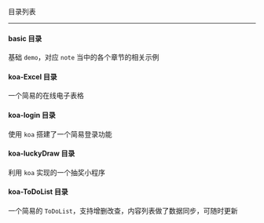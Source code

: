 目录列表

----


#### basic 目录

基础 `demo`，对应 `note` 当中的各个章节的相关示例


#### koa-Excel 目录

一个简易的在线电子表格


#### koa-login 目录

使用 `koa` 搭建了一个简易登录功能


#### koa-luckyDraw 目录

利用 `koa` 实现的一个抽奖小程序


#### koa-ToDoList 目录

一个简易的 `ToDoList`，支持增删改查，内容列表做了数据同步，可随时更新